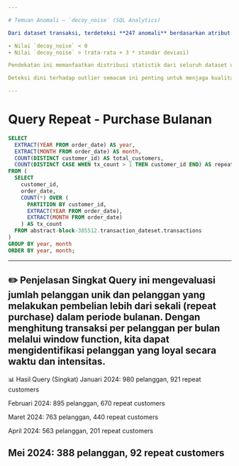 ```yaml
---

# Temuan Anomali – `decoy_noise` (SQL Analytics)

Dari dataset transaksi, terdeteksi **247 anomali** berdasarkan atribut `decoy_noise`. Kriteria deteksi mencakup:

- Nilai `decoy_noise` < 0
- Nilai `decoy_noise` > (rata-rata + 3 * standar deviasi)

Pendekatan ini memanfaatkan distribusi statistik dari seluruh dataset untuk mengidentifikasi nilai ekstrem yang berpotensi mengganggu analisis lebih lanjut. Contoh anomali termasuk nilai negatif ekstrem hingga outlier positif yang sangat tinggi (misalnya > 640). Anomali ini kemungkinan mencerminkan entri sintetis atau error sistematis dari proses data.

Deteksi dini terhadap outlier semacam ini penting untuk menjaga kualitas analitik lanjutan, seperti segmentasi pelanggan dan perilaku pembelian ulang.

---
```


# Query Repeat - Purchase Bulanan

```sql
SELECT
  EXTRACT(YEAR FROM order_date) AS year,
  EXTRACT(MONTH FROM order_date) AS month,
  COUNT(DISTINCT customer_id) AS total_customers,
  COUNT(DISTINCT CASE WHEN tx_count > 1 THEN customer_id END) AS repeat_customers
FROM (
  SELECT
    customer_id,
    order_date,
    COUNT(*) OVER (
      PARTITION BY customer_id,
      EXTRACT(YEAR FROM order_date),
      EXTRACT(MONTH FROM order_date)
    ) AS tx_count
  FROM abstract-block-385512.transaction_dateset.transactions
)
GROUP BY year, month
ORDER BY year, month;
```
---
✏️ Penjelasan Singkat
Query ini mengevaluasi jumlah pelanggan unik dan pelanggan yang melakukan pembelian lebih dari sekali (repeat purchase) dalam periode bulanan. Dengan menghitung transaksi per pelanggan per bulan melalui window function, kita dapat mengidentifikasi pelanggan yang loyal secara waktu dan intensitas.
---
📊 Hasil Query (Singkat)
Januari 2024: 980 pelanggan, 921 repeat customers

Februari 2024: 895 pelanggan, 670 repeat customers

Maret 2024: 763 pelanggan, 440 repeat customers

April 2024: 563 pelanggan, 201 repeat customers

Mei 2024: 388 pelanggan, 92 repeat customers
---